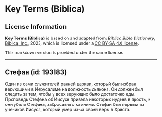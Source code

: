 # Key Terms (Biblica)

## License Information

**Key Terms (Biblica)** is based on and adapted from: _Biblica Bible Dictionary_, [Biblica, Inc.](https://www.biblica.com/), 2023, which is licensed under a [CC BY-SA 4.0 license](https://creativecommons.org/licenses/by-sa/4.0/legalcode.en).

This markdown version is provided under the same license.



--------------------------------

## Стефан (id: 193183)

Один из семи служителей ранней церкви, который был избран верующими в Иерусалиме на должность дьякона. Он должен был следить за тем, чтобы у всех верующих было достаточно еды. Проповедь Стефана об Иисусе привела некоторых иудеев в ярость, и они убили Стефана, забросав его камнями. Стефан был первым из учеников Иисуса, который умер из\-за своей веры в Христа.


